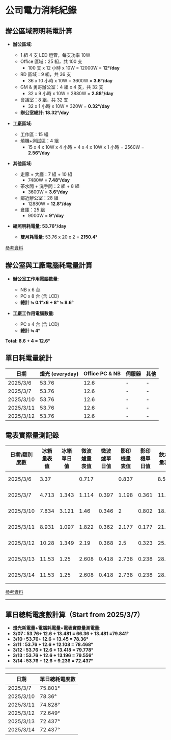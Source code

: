 # 公司電力消耗紀錄

## 辦公區域照明耗電計算

- **辦公區域**:  
  - 1 組 4 支 LED 燈管，每支功率 10W  
  - Office 區域：25 組，共 100 支  
    - 100 支 x 12 小時 x 10W = 12000W = **12°/day**  
  - RD 區域：9 組，共 36 支  
    - 36 x 10 小時 x 10W = 3600W = **3.6°/day**  
  - GM & 勇哥辦公室：4 組 x 4 支，共 32 支  
    - 32 x 9 小時 x 10W = 2880W = **2.88°/day**  
  - 會議室：8 組，共 32 支  
    - 32 x 1 小時 x 10W = 320W = **0.32°/day**  
  - **辦公室總計**: **18.32°/day**  

- **工廠區域**:  
  - 工作區：15 組  
  - 燒機+測試區：4 組  
    - 15 x 4 x 10W x 4 小時 + 4 x 4 x 10W x 1 小時 = 2560W = **2.56°/day**  

- **其他區域**:  
  - 走廊 + 大廳：7 組 + 10 組  
    - 7480W = **7.48°/day**  
  - 茶水間 + 洗手間：2 組 + 8 組  
    - 3600W = **3.6°/day**  
  - 鄰近辦公室：28 組  
    - 12880W = **12.8°/day**  
  - 倉庫：25 組  
    - 9000W = **9°/day**  

- **總照明耗電量**: **53.76°/day**  
  - **雙月耗電量**: 53.76 x 20 x 2 = **2150.4°**  

[參考資料](https://docs.google.com/document/d/1u8RTfudd8ApBmxJg5l6y_HTEd6GtGsMeeZCrC3ECWEs/edit?usp=sharing)


## 辦公室與工廠電腦耗電量計算

- **辦公室工作用電腦數量**:  
  - NB x 6 台  
  - PC x 8 台 (含 LCD)  
  - **總計 ≒ 0.1°x6 + 8° ≒ 8.6°**
  
- **工廠工作用電腦數量**:  
  - PC x 4 台 (含 LCD)  
  - **總計 ≒ 4°**

**Total: 8.6 + 4 = 12.6°**



## 單日耗電量統計

| 日期        | 燈光 (everyday) | Office PC & NB | 伺服器 | 其他 |
|------------|-----------------|--------------|------|------|
| 2025/3/6  | 53.76  | 12.6  | -  | -  |
| 2025/3/7  | 53.76 | 12.6  | -  | -  |
| 2025/3/10 | 53.76  | 12.6  | -  | -  |
| 2025/3/11 | 53.76  | 12.6  | -  | -  |
| 2025/3/12 | 53.76  | 12.6  | -  | -  |




## 電表實際量測記錄

| 日期\類別度數  | 冰箱量表值 | 冰箱單日值 | 微波爐量表值 | 微波爐單日值 | 影印機量表值 | 影印機單日值 | 飲水機量表值 | 飲水機單日值 | 除濕機量表值 | 除濕機單日值 x 2 | 單日消耗電度數 | 紀錄時間 |
|--------------|----------|----------|----------|----------|----------|----------|----------|----------|----------|----------|----------|----------|
| 2025/3/6 | 3.37     |          | 0.717    |          | 0.837    |          | 8.52     |          | 10.72    |          |          | 上午 10:15 |
| 2025/3/7    | 4.713    | 1.343    | 1.114    | 0.397    | 1.198    | 0.361    | 11.82    | 3.3      | 14.76    | 4.04 x 2=8.08     | 13.481    | 上午 10:27 |
| 2025/3/10   | 7.834    | 3.121    | 1.46     | 0.346    | 2        | 0.802    | 18.43    | 6.61     | 16.21    | 1.45 x 2=2.90     | 13.45   | 上午 10:35 |
| 2025/3/11   | 8.931    | 1.097    | 1.822    | 0.362    | 2.177    | 0.177    | 21.622   | 3.192    | 19.85    | 3.64 x 2=7.28     | 12.108    | 上午 10:30 |
| 2025/3/12   | 10.28    | 1.349    | 2.19     | 0.368    | 2.5      | 0.323    | 25.06    | 3.438    | 23.82    | 3.97 x 2=7.94     | 13.418    | 上午 9:30  |
| 2025/3/13   | 11.53    | 1.25     | 2.608    | 0.418    | 2.738    | 0.238    | 28.43    | 3.37     | 27.78    | 3.96 x 2=7.92     | 13.196    | 上午 10:35 |
| 2025/3/14   | 11.53    | 1.25     | 2.608    | 0.418    | 2.738    | 0.238    | 28.43    | 3.37     | 27.78    | 3.96     | 9.236    | 上午 10:35 |

[參考資料](https://docs.google.com/spreadsheets/d/15qC8A5fQTgHm3z_aiqw64yScEbDyl_wbgTKzL_kQgRc/edit?usp=sharing)

---

## 單日總耗電度數計算（Start from 2025/3/7）

- **燈光耗電量+電腦耗電量+電表實際量測電量:**
- **3/07 : 53.76+ 12.6 + 13.481 = 66.36 + 13.481 =79.841°**
- **3/10 : 53.76+ 12.6 + 13.45 = 78.36°**
- **3/11 : 53.76 + 12.6 + 12.108 = 78.468°** 
- **3/12 : 53.76 + 12.6 + 13.418 = 79.778°**
- **3/13 : 53.76 + 12.6 + 13.196 = 79.556°**
- **3/14 : 53.76 + 12.6 + 9.236 = 72.437°**

---

| 日期        | 單日總耗電度數 |
|------------|--------------|
| 2025/3/7  | 75.801° |
| 2025/3/10 | 78.36° |
| 2025/3/11 | 74.828° |
| 2025/3/12 | 72.649° |
| 2025/3/13 | 72.437° |
| 2025/3/14 | 72.437° |
